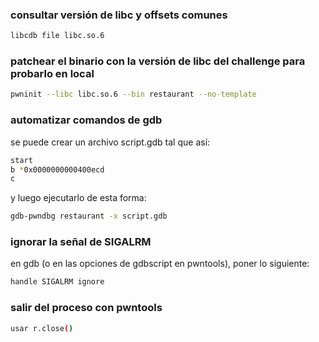 ### consultar versión de libc y offsets comunes

```bash
libcdb file libc.so.6
```

### patchear el binario con la versión de libc del challenge para probarlo en local

```bash
pwninit --libc libc.so.6 --bin restaurant --no-template
```

### automatizar comandos de gdb

se puede crear un archivo script.gdb tal que así:

```bash
start
b *0x0000000000400ecd
c
```

y luego ejecutarlo de esta forma:

```bash
gdb-pwndbg restaurant -x script.gdb
```

### ignorar la señal de SIGALRM

en gdb (o en las opciones de gdbscript en pwntools), poner lo siguiente:

```bash
handle SIGALRM ignore
```

### salir del proceso con pwntools

```bash
usar r.close()
```
